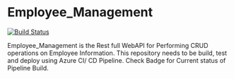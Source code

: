 # Employee_Management

[![Build Status](https://dev.azure.com/PipelineAzureDemo/Employee_Info_Management/_apis/build/status/ManojLti.Employee_Management?branchName=main)](https://dev.azure.com/PipelineAzureDemo/Employee_Info_Management/_build/latest?definitionId=9&branchName=main)



Employee_Management is the Rest full WebAPI for Performing CRUD operations on Employee Information.
This repository needs to be build, test and deploy using Azure CI/ CD Pipeline.
Check Badge for Current status of Pipeline Build.
